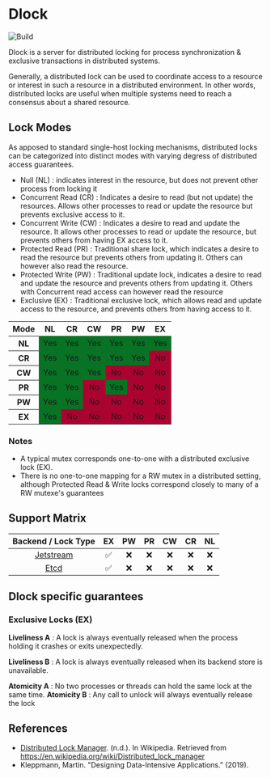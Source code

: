 # Dlock

![Build](https://github.com/alexandreLamarre/dlock/actions/workflows/ci.yaml/badge.svg)

Dlock is a server for distributed locking for process synchronization & exclusive transactions in distributed systems.

Generally, a distributed lock can be used to coordinate access to a resource or interest in
such a resource in a distributed environment. In other words, distributed locks are useful when multiple systems need to reach a consensus about a shared resource.

## Lock Modes

As apposed to standard single-host locking mechanisms, distributed locks can be categorized into distinct modes with varying degress of distributed access guarantees.

- Null (NL) : indicates interest in the resource, but does not prevent other process from locking it
- Concurrent Read (CR) : Indicates a desire to read (but not update) the resources. Allows other processes to read or update the resource but prevents exclusive access to it.
- Concurrent Write (CW) : Indicates a desire to read and update the resource. It allows other processes to read or update the resource, but prevents others from having EX access to it.
- Protected Read (PR) : Traditional share lock, which indicates a desire to read the resource but prevents others from updating it. Others can however also read the resource.
- Protected Write (PW) : Traditional update lock, indicates a desire to read and update the resource and prevents others from updating it. Others with Concurrent read access can however read the resource
- Exclusive (EX) : Traditional exclusive lock, which allows read and update access to the resource, and prevents others from having access to it.

<table class="wikitable">

<tbody><tr>
<th>Mode</th>
<th>NL</th>
<th>CR</th>
<th>CW</th>
<th>PR</th>
<th>PW</th>
<th>EX
</th></tr>
<tr>
<th>NL
</th>
<td style="background:#087324;vertical-align:middle;text-align:center;" class="table-yes">Yes</td>
<td style="background:#087324;vertical-align:middle;text-align:center;" class="table-yes">Yes</td>
<td style="background:#087324;vertical-align:middle;text-align:center;" class="table-yes">Yes</td>
<td style="background:#087324;vertical-align:middle;text-align:center;" class="table-yes">Yes</td>
<td style="background:#087324;vertical-align:middle;text-align:center;" class="table-yes">Yes</td>
<td style="background:#087324;vertical-align:middle;text-align:center;" class="table-yes">Yes
</td></tr>
<tr>
<th>CR
</th>
<td style="background:#087324;vertical-align:middle;text-align:center;" class="table-yes">Yes</td>
<td style="background:#087324;vertical-align:middle;text-align:center;" class="table-yes">Yes</td>
<td style="background:#087324;vertical-align:middle;text-align:center;" class="table-yes">Yes</td>
<td style="background:#087324;vertical-align:middle;text-align:center;" class="table-yes">Yes</td>
<td style="background:#087324;vertical-align:middle;text-align:center;" class="table-yes">Yes</td>
<td style="background:#ab0330;vertical-align:middle;text-align:center;" class="table-no">No
</td></tr>
<tr>
<th>CW
</th>
<td style="background:#087324;vertical-align:middle;text-align:center;" class="table-yes">Yes</td>
<td style="background:#087324;vertical-align:middle;text-align:center;" class="table-yes">Yes</td>
<td style="background:#087324;vertical-align:middle;text-align:center;" class="table-yes">Yes</td>
<td style="background:#ab0330;vertical-align:middle;text-align:center;" class="table-no">No</td>
<td style="background:#ab0330;vertical-align:middle;text-align:center;" class="table-no">No</td>
<td style="background:#ab0330;vertical-align:middle;text-align:center;" class="table-no">No
</td></tr>
<tr>
<th>PR
</th>
<td style="background:#087324;vertical-align:middle;text-align:center;" class="table-yes">Yes</td>
<td style="background:#087324;vertical-align:middle;text-align:center;" class="table-yes">Yes</td>
<td style="background:#ab0330;vertical-align:middle;text-align:center;" class="table-no">No</td>
<td style="background:#087324;vertical-align:middle;text-align:center;" class="table-yes">Yes</td>
<td style="background:#ab0330;vertical-align:middle;text-align:center;" class="table-no">No</td>
<td style="background:#ab0330;vertical-align:middle;text-align:center;" class="table-no">No
</td></tr>
<tr>
<th>PW
</th>
<td style="background:#087324;vertical-align:middle;text-align:center;" class="table-yes">Yes</td>
<td style="background:#087324;vertical-align:middle;text-align:center;" class="table-yes">Yes</td>
<td style="background:#ab0330;vertical-align:middle;text-align:center;" class="table-no">No</td>
<td style="background:#ab0330;vertical-align:middle;text-align:center;" class="table-no">No</td>
<td style="background:#ab0330;vertical-align:middle;text-align:center;" class="table-no">No</td>
<td style="background:#ab0330;vertical-align:middle;text-align:center;" class="table-no">No
</td></tr>
<tr>
<th>EX
</th>
<td style="background:#087324;vertical-align:middle;text-align:center;" class="table-yes">Yes</td>
<td style="background:#ab0330;vertical-align:middle;text-align:center;" class="table-no">No</td>
<td style="background:#ab0330;vertical-align:middle;text-align:center;" class="table-no">No</td>
<td style="background:#ab0330;vertical-align:middle;text-align:center;" class="table-no">No</td>
<td style="background:#ab0330;vertical-align:middle;text-align:center;" class="table-no">No</td>
<td style="background:#ab0330;vertical-align:middle;text-align:center;" class="table-no">No
</td></tr></tbody></table>

### Notes

- A typical mutex corresponds one-to-one with a distributed exclusive lock (EX).
- There is no one-to-one mapping for a RW mutex in a distributed setting, although Protected Read & Write locks correspond closely to many of a RW mutexe's guarantees

## Support Matrix

|                    Backend / Lock Type                    |         EX         | PW  | PR  | CW  | CR  | NL  |
| :-------------------------------------------------------: | :----------------: | :-: | :-: | :-: | :-: | :-: |
| [Jetstream](https://docs.nats.io/nats-concepts/jetstream) | :white_check_mark: | :x: | :x: | :x: | :x: | :x: |
|                 [Etcd ](https://etcd.io/)                 | :white_check_mark: | :x: | :x: | :x: | :x: | :x: |

## Dlock specific guarantees

### Exclusive Locks (EX)

**Liveliness A** : A lock is always eventually released when the process holding it crashes or exits unexpectedly.

**Liveliness B** : A lock is always eventually released when its backend store is unavailable.

**Atomicity A** : No two processes or threads can hold the same lock at the same time.
**Atomicity B** : Any call to unlock will always eventually release the lock

## References

- [Distributed Lock Manager](https://en.wikipedia.org/wiki/Distributed_lock_manager). (n.d.). In Wikipedia. Retrieved from https://en.wikipedia.org/wiki/Distributed_lock_manager
- Kleppmann, Martin. "Designing Data-Intensive Applications." (2019).
